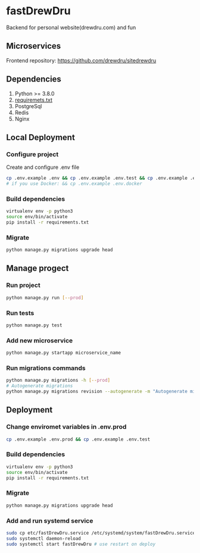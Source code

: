# fastDrewDru
Backend for personal website(drewdru.com) and fun


## Microservices
Frontend repository: https://github.com/drewdru/sitedrewdru


## Dependencies
1. Python >= 3.8.0
2. [requiremets.txt](requiremets.txt)
3. PostgreSql
4. Redis
5. Nginx


## Local Deployment
### Configure project
Create and configure .env file
```bash
cp .env.example .env && cp .env.example .env.test && cp .env.example .env.ci
# if you use Docker: && cp .env.example .env.docker
```
### Build dependencies
```bash
virtualenv env -p python3
source env/bin/activate
pip install -r requirements.txt
```
### Migrate
```bash
python manage.py migrations upgrade head
```


## Manage progect
### Run project
```bash
python manage.py run [--prod]
```
### Run tests
```bash
python manage.py test
```
### Add new microservice
```bash
python manage.py startapp microservice_name
```
### Run migrations commands
```bash
python manage.py migrations -h [--prod]
# Autogenerate migrations
python manage.py migrations revision --autogenerate -m "Autogenerate migrations" [--prod]
```

## Deployment
### Change enviromet variables in .env.prod
```bash
cp .env.example .env.prod && cp .env.example .env.test
```
### Build dependencies
```bash
virtualenv env -p python3
source env/bin/activate
pip install -r requirements.txt
```
### Migrate
```bash
python manage.py migrations upgrade head
```
### Add and run systemd service
```bash
sudo cp etc/fastDrewDru.service /etc/systemd/system/fastDrewDru.service
sudo systemctl daemon-reload
sudo systemctl start fastDrewDru # use restart on deploy
```
